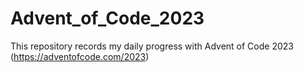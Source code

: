 # Advent_of_Code_2023
This repository records my daily progress with Advent of Code 2023 (https://adventofcode.com/2023)

